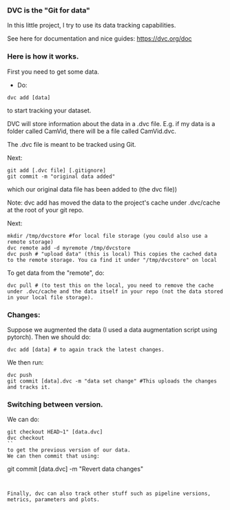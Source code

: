 ### DVC is the "Git for data"


In this little project, I try to use its data tracking capabilities. 

See here for documentation and nice guides: https://dvc.org/doc


### Here is how it works.

First you need to get some data. 

* Do:
```
dvc add [data]
```
to start tracking your dataset.



DVC will store information about the data in a .dvc file. 
E.g. if my data is a folder called CamVid, there will be a file called CamVid.dvc.

The .dvc file is meant to be tracked using Git.


Next:
```
git add [.dvc file] [.gitignore]
git commit -m "original data added"
```
which our original data file has been added to (the dvc file))

Note: dvc add has moved the data to the project's cache under .dvc/cache at the root of your git repo. 


Next:
```
mkdir /tmp/dvcstore #for local file storage (you could also use a remote storage)
dvc remote add -d myremote /tmp/dvcstore
dvc push # "upload data" (this is local) This copies the cached data to the remote storage. You ca find it under "/tmp/dvcstore" on local
```


To get data from the "remote", do:
```
dvc pull # (to test this on the local, you need to remove the cache under .dvc/cache and the data itself in your repo (not the data stored in your local file storage). 
```


### Changes: 

Suppose we augmented the data (I used a data augmentation script using pytorch). Then we should do:
```
dvc add [data] # to again track the latest changes.
```

We then run:
```
dvc push 
git commit [data].dvc -m "data set change" #This uploads the changes and tracks it. 
```

### Switching between version.

We can do:
```
git checkout HEAD~1" [data.dvc] 
dvc checkout 
``
to get the previous version of our data.
We can then commit that using:
```
git commit [data.dvc] -m "Revert data changes"
```


Finally, dvc can also track other stuff such as pipeline versions, metrics, parameters and plots.



